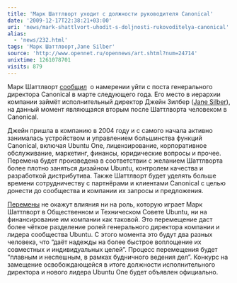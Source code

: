 ```yaml
---
title: 'Марк Шаттлворт уходит с должности руководителя Canonical'
date: '2009-12-17T22:38:21+03:00'
uri: 'news/mark-shattlvort-uhodit-s-doljnosti-rukovoditelya-canonical'
alias: 
  - 'news/232.html'
tags: 'Марк Шаттлворт,Jane Silber'
source: 'http://www.opennet.ru/opennews/art.shtml?num=24714'
unixtime: 1261078701
visits: 879
---
```

Марк Шаттлворт [сообщил](http://www.markshuttleworth.com/archives/295)  о намерении уйти с поста генерального директора Canonical в марте следующего года. Его место в иерархии компании займёт исполнительный директор Джейн Зилбер ([Jane Silber](http://blog.canonical.com/?p=307)), на данный момент являющаяся вторым после Шаттлворта человеком в Canonical.

Джейн пришла в компанию в 2004 году и с самого начала активно занималась устройством и управлением большинства функций Canonical, включая Ubuntu One, лицензирование, корпоративное обслуживание, маркетинг, финансы, юридические вопросы и прочее. Перемена будет произведена в соответствии с желанием Шаттлворта более плотно заняться дизайном Ubuntu, контролем качества и разработкой дистрибутива. Также Шаттлворт будет уделять больше времени сотрудничеству с партнёрами и клиентами Canonical с целью донести до сообщества и компании их запросы и предложения.

[Перемены](http://blog.canonical.com/?p=307) не окажут влияния ни на роль, которую играет Марк Шаттлворт в Общественном и Техническом Совете Ubuntu, ни на финансирование им компании как таковой. Это перемещение даст более чёткое разделение ролей генерального директора компании и лидера сообщества Ubuntu. С этого момента это будут два разных человека, что “даёт надежды на более быстрое воплощение их совместных и индивидуальных целей”. Процесс перемещения будет “плавным и неспешным, в рамках будничного ведения дел”. Конкурс на замещение освобождающейся в итоге должности исполнительного директора и нового лидера Ubuntu One будет объявлен официально.
